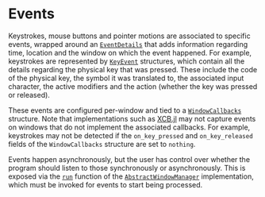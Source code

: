 # Events

Keystrokes, mouse buttons and pointer motions are associated to specific events, wrapped around an [`EventDetails`](@ref) that adds information regarding time, location and the window on which the event happened.
For example, keystrokes are represented by [`KeyEvent`](@ref) structures, which contain all the details regarding the physical key that was pressed. These include the code of the physical key, the symbol it was translated to, the associated input character, the active modifiers and the action (whether the key was pressed or released).

These events are configured per-window and tied to a [`WindowCallbacks`](@ref) structure. Note that implementations such as [XCB.jl](https://github.com/JuliaGL/XCB.jl) may not capture events on windows that do not implement the associated callbacks. For example, keystrokes may not be detected if the `on_key_pressed` and `on_key_released` fields of the `WindowCallbacks` structure are set to `nothing`.

Events happen asynchronously, but the user has control over whether the program should listen to those synchronously or asynchronously. This is exposed via the [`run`](@ref) function of the [`AbstractWindowManager`](@ref) implementation, which must be invoked for events to start being processed.
